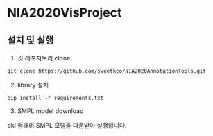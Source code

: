 # NIA2020VisProject

## 설치 및 실행
1. 깃 레포지토리 clone
```
git clone https://github.com/sweetkco/NIA2020AnnotationTools.git
```
2. library 설치
```
pip install -r requirements.txt
```
3. SMPL model download

pkl 형태의 SMPL 모델을 다운받아 실행합니다.
